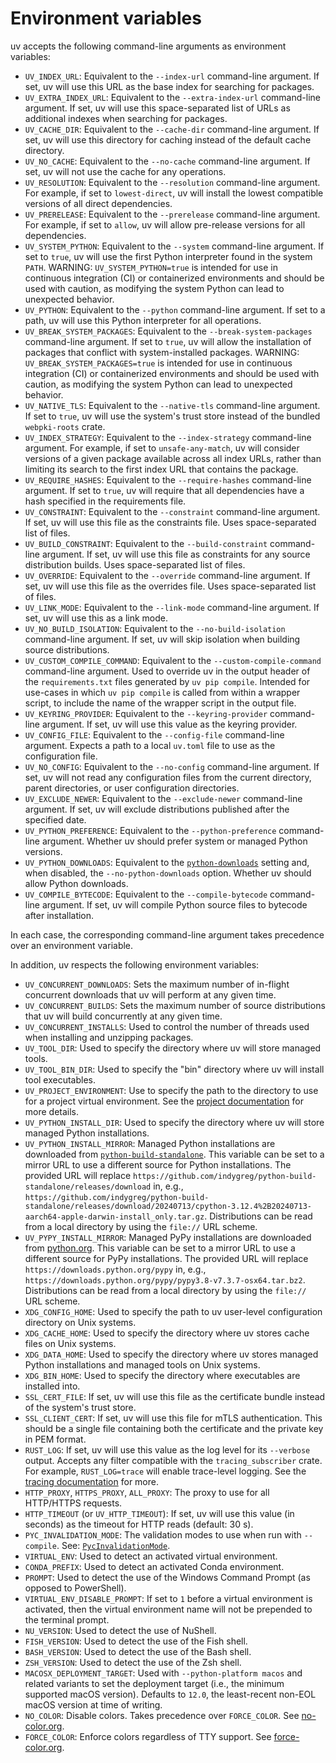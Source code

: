 # Environment variables

uv accepts the following command-line arguments as environment variables:

- `UV_INDEX_URL`: Equivalent to the `--index-url` command-line argument. If set, uv will use this
  URL as the base index for searching for packages.
- `UV_EXTRA_INDEX_URL`: Equivalent to the `--extra-index-url` command-line argument. If set, uv will
  use this space-separated list of URLs as additional indexes when searching for packages.
- `UV_CACHE_DIR`: Equivalent to the `--cache-dir` command-line argument. If set, uv will use this
  directory for caching instead of the default cache directory.
- `UV_NO_CACHE`: Equivalent to the `--no-cache` command-line argument. If set, uv will not use the
  cache for any operations.
- `UV_RESOLUTION`: Equivalent to the `--resolution` command-line argument. For example, if set to
  `lowest-direct`, uv will install the lowest compatible versions of all direct dependencies.
- `UV_PRERELEASE`: Equivalent to the `--prerelease` command-line argument. For example, if set to
  `allow`, uv will allow pre-release versions for all dependencies.
- `UV_SYSTEM_PYTHON`: Equivalent to the `--system` command-line argument. If set to `true`, uv will
  use the first Python interpreter found in the system `PATH`. WARNING: `UV_SYSTEM_PYTHON=true` is
  intended for use in continuous integration (CI) or containerized environments and should be used
  with caution, as modifying the system Python can lead to unexpected behavior.
- `UV_PYTHON`: Equivalent to the `--python` command-line argument. If set to a path, uv will use
  this Python interpreter for all operations.
- `UV_BREAK_SYSTEM_PACKAGES`: Equivalent to the `--break-system-packages` command-line argument. If
  set to `true`, uv will allow the installation of packages that conflict with system-installed
  packages. WARNING: `UV_BREAK_SYSTEM_PACKAGES=true` is intended for use in continuous integration
  (CI) or containerized environments and should be used with caution, as modifying the system Python
  can lead to unexpected behavior.
- `UV_NATIVE_TLS`: Equivalent to the `--native-tls` command-line argument. If set to `true`, uv will
  use the system's trust store instead of the bundled `webpki-roots` crate.
- `UV_INDEX_STRATEGY`: Equivalent to the `--index-strategy` command-line argument. For example, if
  set to `unsafe-any-match`, uv will consider versions of a given package available across all index
  URLs, rather than limiting its search to the first index URL that contains the package.
- `UV_REQUIRE_HASHES`: Equivalent to the `--require-hashes` command-line argument. If set to `true`,
  uv will require that all dependencies have a hash specified in the requirements file.
- `UV_CONSTRAINT`: Equivalent to the `--constraint` command-line argument. If set, uv will use this
  file as the constraints file. Uses space-separated list of files.
- `UV_BUILD_CONSTRAINT`: Equivalent to the `--build-constraint` command-line argument. If set, uv
  will use this file as constraints for any source distribution builds. Uses space-separated list of
  files.
- `UV_OVERRIDE`: Equivalent to the `--override` command-line argument. If set, uv will use this file
  as the overrides file. Uses space-separated list of files.
- `UV_LINK_MODE`: Equivalent to the `--link-mode` command-line argument. If set, uv will use this as
  a link mode.
- `UV_NO_BUILD_ISOLATION`: Equivalent to the `--no-build-isolation` command-line argument. If set,
  uv will skip isolation when building source distributions.
- `UV_CUSTOM_COMPILE_COMMAND`: Equivalent to the `--custom-compile-command` command-line argument.
  Used to override uv in the output header of the `requirements.txt` files generated by
  `uv pip compile`. Intended for use-cases in which `uv pip compile` is called from within a wrapper
  script, to include the name of the wrapper script in the output file.
- `UV_KEYRING_PROVIDER`: Equivalent to the `--keyring-provider` command-line argument. If set, uv
  will use this value as the keyring provider.
- `UV_CONFIG_FILE`: Equivalent to the `--config-file` command-line argument. Expects a path to a
  local `uv.toml` file to use as the configuration file.
- `UV_NO_CONFIG`: Equivalent to the `--no-config` command-line argument. If set, uv will not read
  any configuration files from the current directory, parent directories, or user configuration
  directories.
- `UV_EXCLUDE_NEWER`: Equivalent to the `--exclude-newer` command-line argument. If set, uv will
  exclude distributions published after the specified date.
- `UV_PYTHON_PREFERENCE`: Equivalent to the `--python-preference` command-line argument. Whether uv
  should prefer system or managed Python versions.
- `UV_PYTHON_DOWNLOADS`: Equivalent to the
  [`python-downloads`](../reference/settings.md#python-downloads) setting and, when disabled, the
  `--no-python-downloads` option. Whether uv should allow Python downloads.
- `UV_COMPILE_BYTECODE`: Equivalent to the `--compile-bytecode` command-line argument. If set, uv
  will compile Python source files to bytecode after installation.

In each case, the corresponding command-line argument takes precedence over an environment variable.

In addition, uv respects the following environment variables:

- `UV_CONCURRENT_DOWNLOADS`: Sets the maximum number of in-flight concurrent downloads that uv will
  perform at any given time.
- `UV_CONCURRENT_BUILDS`: Sets the maximum number of source distributions that uv will build
  concurrently at any given time.
- `UV_CONCURRENT_INSTALLS`: Used to control the number of threads used when installing and unzipping
  packages.
- `UV_TOOL_DIR`: Used to specify the directory where uv will store managed tools.
- `UV_TOOL_BIN_DIR`: Used to specify the "bin" directory where uv will install tool executables.
- `UV_PROJECT_ENVIRONMENT`: Use to specify the path to the directory to use for a project virtual
  environment. See the
  [project documentation](../concepts/projects.md#configuring-the-project-environment-path) for more
  details.
- `UV_PYTHON_INSTALL_DIR`: Used to specify the directory where uv will store managed Python
  installations.
- `UV_PYTHON_INSTALL_MIRROR`: Managed Python installations are downloaded from
  [`python-build-standalone`](https://github.com/indygreg/python-build-standalone). This variable
  can be set to a mirror URL to use a different source for Python installations. The provided URL
  will replace `https://github.com/indygreg/python-build-standalone/releases/download` in, e.g.,
  `https://github.com/indygreg/python-build-standalone/releases/download/20240713/cpython-3.12.4%2B20240713-aarch64-apple-darwin-install_only.tar.gz`.
  Distributions can be read from a local directory by using the `file://` URL scheme.
- `UV_PYPY_INSTALL_MIRROR`: Managed PyPy installations are downloaded from
  [python.org](https://downloads.python.org/). This variable can be set to a mirror URL to use a
  different source for PyPy installations. The provided URL will replace
  `https://downloads.python.org/pypy` in, e.g.,
  `https://downloads.python.org/pypy/pypy3.8-v7.3.7-osx64.tar.bz2`. Distributions can be read from a
  local directory by using the `file://` URL scheme.
- `XDG_CONFIG_HOME`: Used to specify the path to uv user-level configuration directory on Unix
  systems.
- `XDG_CACHE_HOME`: Used to specify the directory where uv stores cache files on Unix systems.
- `XDG_DATA_HOME`: Used to specify the directory where uv stores managed Python installations and
  managed tools on Unix systems.
- `XDG_BIN_HOME`: Used to specify the directory where executables are installed into.
- `SSL_CERT_FILE`: If set, uv will use this file as the certificate bundle instead of the system's
  trust store.
- `SSL_CLIENT_CERT`: If set, uv will use this file for mTLS authentication. This should be a single
  file containing both the certificate and the private key in PEM format.
- `RUST_LOG`: If set, uv will use this value as the log level for its `--verbose` output. Accepts
  any filter compatible with the `tracing_subscriber` crate. For example, `RUST_LOG=trace` will
  enable trace-level logging. See the
  [tracing documentation](https://docs.rs/tracing-subscriber/latest/tracing_subscriber/filter/struct.EnvFilter.html#example-syntax)
  for more.
- `HTTP_PROXY`, `HTTPS_PROXY`, `ALL_PROXY`: The proxy to use for all HTTP/HTTPS requests.
- `HTTP_TIMEOUT` (or `UV_HTTP_TIMEOUT`): If set, uv will use this value (in seconds) as the timeout
  for HTTP reads (default: 30 s).
- `PYC_INVALIDATION_MODE`: The validation modes to use when run with `--compile`. See:
  [`PycInvalidationMode`](https://docs.python.org/3/library/py_compile.html#py_compile.PycInvalidationMode).
- `VIRTUAL_ENV`: Used to detect an activated virtual environment.
- `CONDA_PREFIX`: Used to detect an activated Conda environment.
- `PROMPT`: Used to detect the use of the Windows Command Prompt (as opposed to PowerShell).
- `VIRTUAL_ENV_DISABLE_PROMPT`: If set to `1` before a virtual environment is activated, then the
  virtual environment name will not be prepended to the terminal prompt.
- `NU_VERSION`: Used to detect the use of NuShell.
- `FISH_VERSION`: Used to detect the use of the Fish shell.
- `BASH_VERSION`: Used to detect the use of the Bash shell.
- `ZSH_VERSION`: Used to detect the use of the Zsh shell.
- `MACOSX_DEPLOYMENT_TARGET`: Used with `--python-platform macos` and related variants to set the
  deployment target (i.e., the minimum supported macOS version). Defaults to `12.0`, the
  least-recent non-EOL macOS version at time of writing.
- `NO_COLOR`: Disable colors. Takes precedence over `FORCE_COLOR`. See
  [no-color.org](https://no-color.org).
- `FORCE_COLOR`: Enforce colors regardless of TTY support. See
  [force-color.org](https://force-color.org).
